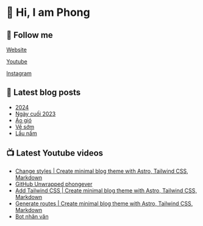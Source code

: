 # 👋 Hi, I am Phong

## 🔗 Follow me

[Website](https://phongever.xyz "Website")

[Youtube](https://www.youtube.com/@phongever "Youtube")

[Instagram](https://www.instagram.com/phongever "Instagram")

## 📝 Latest blog posts

<!-- BLOG-POST-LIST:START -->
- [2024](https://phongever.xyz/blog/2024/)
- [Ngày cuối 2023](https://phongever.xyz/blog/ng%C3%A0y-cu%E1%BB%91i-2023/)
- [Áo gió](https://phongever.xyz/blog/%C3%A1o-gi%C3%B3/)
- [Về sớm](https://phongever.xyz/blog/v%E1%BB%81-s%E1%BB%9Bm/)
- [Lẩu nấm](https://phongever.xyz/blog/l%E1%BA%A9u-n%E1%BA%A5m/)
<!-- BLOG-POST-LIST:END -->

## 📺 Latest Youtube videos

<!-- YOUTUBE-VIDEO-LIST:START -->
- [Change styles | Create minimal blog theme with Astro, Tailwind CSS, Markdown](https://www.youtube.com/watch?v=0NjEU9G8pbc)
- [GitHub Unwrapped phongever](https://www.youtube.com/watch?v=AwBzj8IfAO8)
- [Add Tailwind CSS | Create minimal blog theme with Astro, Tailwind CSS, Markdown](https://www.youtube.com/watch?v=VzviE67fiyI)
- [Generate routes | Create minimal blog theme with Astro, Tailwind CSS, Markdown](https://www.youtube.com/watch?v=gnTgW3p8wnQ)
- [Bot nhân văn](https://www.youtube.com/watch?v=nHiAC3g-F0w)
<!-- YOUTUBE-VIDEO-LIST:END -->
